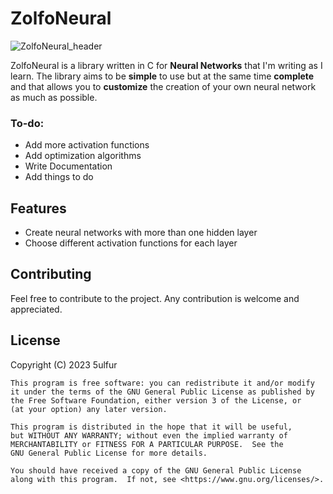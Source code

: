# ZolfoNeural
![ZolfoNeural_header](https://github.com/5ulfur/ZolfoNeural/assets/89702802/58e67021-2226-49a6-bea4-0fcd8698b42c)

ZolfoNeural is a library written in C for **Neural Networks** that I'm writing as I learn.
The library aims to be **simple** to use but at the same time **complete** and that allows you to **customize** the creation of your own neural network as much as possible.

### To-do:
- Add more activation functions
- Add optimization algorithms
- Write Documentation
- Add things to do

## Features
- Create neural networks with more than one hidden layer
- Choose different activation functions for each layer

## Contributing
Feel free to contribute to the project. Any contribution is welcome and appreciated.

## License
Copyright (C) 2023  5ulfur

    This program is free software: you can redistribute it and/or modify
    it under the terms of the GNU General Public License as published by
    the Free Software Foundation, either version 3 of the License, or
    (at your option) any later version.

    This program is distributed in the hope that it will be useful,
    but WITHOUT ANY WARRANTY; without even the implied warranty of
    MERCHANTABILITY or FITNESS FOR A PARTICULAR PURPOSE.  See the
    GNU General Public License for more details.

    You should have received a copy of the GNU General Public License
    along with this program.  If not, see <https://www.gnu.org/licenses/>.
